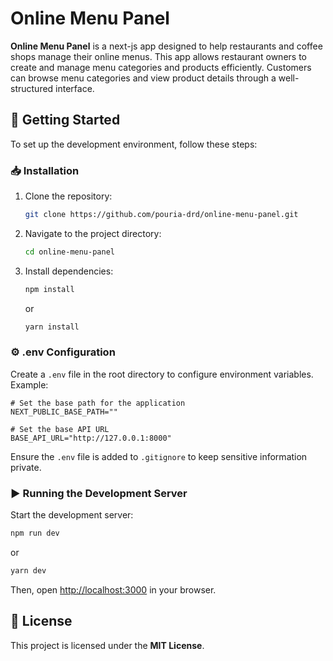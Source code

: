 # Online Menu Panel

**Online Menu Panel** is a next-js app designed to help restaurants and coffee shops manage their online menus. This app allows restaurant owners to create and manage menu categories and products efficiently. Customers can browse menu categories and view product details through a well-structured interface.

## 🚀 Getting Started

To set up the development environment, follow these steps:

### 📥 Installation

1. Clone the repository:
    ```bash
    git clone https://github.com/pouria-drd/online-menu-panel.git
    ```
2. Navigate to the project directory:
    ```bash
    cd online-menu-panel
    ```
3. Install dependencies:
    ```bash
    npm install
    ```
    or
    ```bash
    yarn install
    ```

### ⚙️ .env Configuration

Create a `.env` file in the root directory to configure environment variables. Example:

```env
# Set the base path for the application
NEXT_PUBLIC_BASE_PATH=""

# Set the base API URL
BASE_API_URL="http://127.0.0.1:8000"
```

Ensure the `.env` file is added to `.gitignore` to keep sensitive information private.

### ▶️ Running the Development Server

Start the development server:

```bash
npm run dev
```

or

```bash
yarn dev
```

Then, open [http://localhost:3000](http://localhost:3000) in your browser.

## 📜 License

This project is licensed under the **MIT License**.
